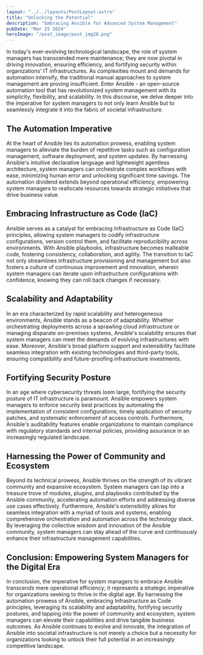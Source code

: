 ```yaml
---
layout: "../../layouts/PostLayout.astro"
title: "Unlocking the Potential"
description: "Embracing Ansible for Advanced System Management"
pubDate: "Mar 25 2024"
heroImage: "/post_image/post_img28.png"
---
```


In today's ever-evolving technological landscape, the role of system managers has transcended mere maintenance; they are now pivotal in driving innovation, ensuring efficiency, and fortifying security within organizations' IT infrastructures. As complexities mount and demands for automation intensify, the traditional manual approaches to system management are proving insufficient. Enter Ansible - an open-source automation tool that has revolutionized system management with its simplicity, flexibility, and scalability. In this discourse, we delve deeper into the imperative for system managers to not only learn Ansible but to seamlessly integrate it into the fabric of societal infrastructure.

## The Automation Imperative

At the heart of Ansible lies its automation prowess, enabling system managers to alleviate the burden of repetitive tasks such as configuration management, software deployment, and system updates. By harnessing Ansible's intuitive declarative language and lightweight agentless architecture, system managers can orchestrate complex workflows with ease, minimizing human error and unlocking significant time savings. The automation dividend extends beyond operational efficiency, empowering system managers to reallocate resources towards strategic initiatives that drive business value.

## Embracing Infrastructure as Code (IaC)

Ansible serves as a catalyst for embracing Infrastructure as Code (IaC) principles, allowing system managers to codify infrastructure configurations, version control them, and facilitate reproducibility across environments. With Ansible playbooks, infrastructure becomes malleable code, fostering consistency, collaboration, and agility. The transition to IaC not only streamlines infrastructure provisioning and management but also fosters a culture of continuous improvement and innovation, wherein system managers can iterate upon infrastructure configurations with confidence, knowing they can roll back changes if necessary.

## Scalability and Adaptability

In an era characterized by rapid scalability and heterogeneous environments, Ansible stands as a beacon of adaptability. Whether orchestrating deployments across a sprawling cloud infrastructure or managing disparate on-premises systems, Ansible's scalability ensures that system managers can meet the demands of evolving infrastructures with ease. Moreover, Ansible's broad platform support and extensibility facilitate seamless integration with existing technologies and third-party tools, ensuring compatibility and future-proofing infrastructure investments.

## Fortifying Security Posture

In an age where cybersecurity threats loom large, fortifying the security posture of IT infrastructure is paramount. Ansible empowers system managers to enforce security best practices by automating the implementation of consistent configurations, timely application of security patches, and systematic enforcement of access controls. Furthermore, Ansible's auditability features enable organizations to maintain compliance with regulatory standards and internal policies, providing assurance in an increasingly regulated landscape.

## Harnessing the Power of Community and Ecosystem

Beyond its technical prowess, Ansible thrives on the strength of its vibrant community and expansive ecosystem. System managers can tap into a treasure trove of modules, plugins, and playbooks contributed by the Ansible community, accelerating automation efforts and addressing diverse use cases effectively. Furthermore, Ansible's extensibility allows for seamless integration with a myriad of tools and systems, enabling comprehensive orchestration and automation across the technology stack. By leveraging the collective wisdom and innovation of the Ansible community, system managers can stay ahead of the curve and continuously enhance their infrastructure management capabilities.

## Conclusion: Empowering System Managers for the Digital Era

In conclusion, the imperative for system managers to embrace Ansible transcends mere operational efficiency; it represents a strategic imperative for organizations seeking to thrive in the digital age. By harnessing the automation prowess of Ansible, embracing Infrastructure as Code principles, leveraging its scalability and adaptability, fortifying security postures, and tapping into the power of community and ecosystem, system managers can elevate their capabilities and drive tangible business outcomes. As Ansible continues to evolve and innovate, the integration of Ansible into societal infrastructure is not merely a choice but a necessity for organizations looking to unlock their full potential in an increasingly competitive landscape.